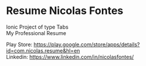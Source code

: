 # Resume Nicolas Fontes

Ionic Project of type Tabs<br/>
My Professional Resume

Play Store: https://play.google.com/store/apps/details?id=com.nicolas.resume&hl=en<br/>
Linkedin: https://www.linkedin.com/in/nicolasfontes/
